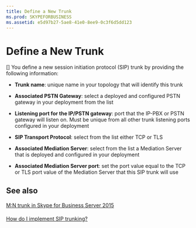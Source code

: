 ```yaml
---
title: Define a New Trunk
ms.prod: SKYPEFORBUSINESS
ms.assetid: e5d97b27-5ae8-41e0-8ee9-0c3f6d5dd123
---
```



# Define a New Trunk
[]
You define a new session initiation protocol (SIP) trunk by providing the following information:
  
    
    


- **Trunk name**: unique name in your topology that will identify this trunk
    
  
- **Associated PSTN Gateway**: select a deployed and configured PSTN gateway in your deployment from the list
    
  
- **Listening port for the IP/PSTN gateway**: port that the IP-PBX or PSTN gateway will listen on. Must be unique from all other trunk listening ports configured in your deployment
    
  
- **SIP Transport Protocol**: select from the list either TCP or TLS
    
  
- **Associated Mediation Server**: select from the list a Mediation Server that is deployed and configured in your deployment
    
  
- **Associated Mediation Server port**: set the port value equal to the TCP or TLS port value of the Mediation Server that this SIP trunk will use 
    
  


  
    
    


## See also


#### 


  
    
    
 [M:N trunk in Skype for Business Server 2015](m-n-trunk-in-skype-for-business-server-2015.md)
#### 


  
    
    
 [How do I implement SIP trunking?](http://technet.microsoft.com/library/273a22b1-8a4c-4187-acf8-c57d5c6598ce.aspx)
